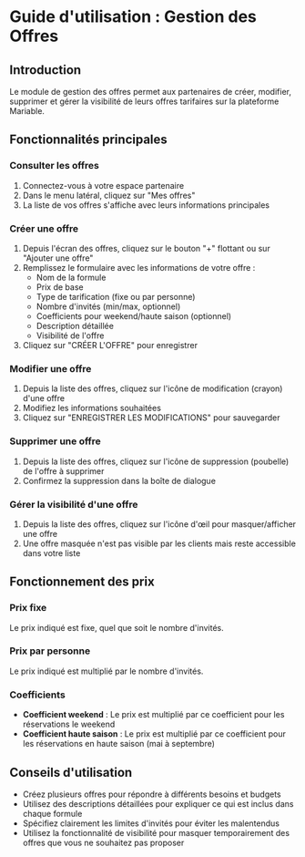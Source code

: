 # Guide d'utilisation : Gestion des Offres

## Introduction

Le module de gestion des offres permet aux partenaires de créer, modifier, supprimer et gérer la visibilité de leurs offres tarifaires sur la plateforme Mariable.

## Fonctionnalités principales

### Consulter les offres

1. Connectez-vous à votre espace partenaire
2. Dans le menu latéral, cliquez sur "Mes offres"
3. La liste de vos offres s'affiche avec leurs informations principales

### Créer une offre

1. Depuis l'écran des offres, cliquez sur le bouton "+" flottant ou sur "Ajouter une offre"
2. Remplissez le formulaire avec les informations de votre offre :
   - Nom de la formule
   - Prix de base
   - Type de tarification (fixe ou par personne)
   - Nombre d'invités (min/max, optionnel)
   - Coefficients pour weekend/haute saison (optionnel)
   - Description détaillée
   - Visibilité de l'offre
3. Cliquez sur "CRÉER L'OFFRE" pour enregistrer

### Modifier une offre

1. Depuis la liste des offres, cliquez sur l'icône de modification (crayon) d'une offre
2. Modifiez les informations souhaitées
3. Cliquez sur "ENREGISTRER LES MODIFICATIONS" pour sauvegarder

### Supprimer une offre

1. Depuis la liste des offres, cliquez sur l'icône de suppression (poubelle) de l'offre à supprimer
2. Confirmez la suppression dans la boîte de dialogue

### Gérer la visibilité d'une offre

1. Depuis la liste des offres, cliquez sur l'icône d'œil pour masquer/afficher une offre
2. Une offre masquée n'est pas visible par les clients mais reste accessible dans votre liste

## Fonctionnement des prix

### Prix fixe
Le prix indiqué est fixe, quel que soit le nombre d'invités.

### Prix par personne
Le prix indiqué est multiplié par le nombre d'invités.

### Coefficients
- **Coefficient weekend** : Le prix est multiplié par ce coefficient pour les réservations le weekend
- **Coefficient haute saison** : Le prix est multiplié par ce coefficient pour les réservations en haute saison (mai à septembre)

## Conseils d'utilisation

- Créez plusieurs offres pour répondre à différents besoins et budgets
- Utilisez des descriptions détaillées pour expliquer ce qui est inclus dans chaque formule
- Spécifiez clairement les limites d'invités pour éviter les malentendus
- Utilisez la fonctionnalité de visibilité pour masquer temporairement des offres que vous ne souhaitez pas proposer
